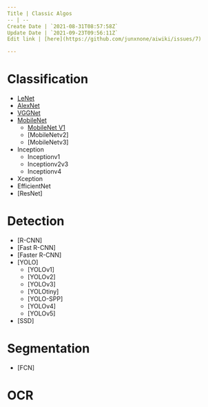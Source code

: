 ```yaml
---
Title | Classic Algos
-- | --
Create Date | `2021-08-31T08:57:58Z`
Update Date | `2021-09-23T09:56:11Z`
Edit link | [here](https://github.com/junxnone/aiwiki/issues/7)

---
```

# Classification

- [LeNet](/LeNet)
- [AlexNet](/AlexNet)
- [VGGNet](/VGGNet)
- [MobileNet](/MobileNet)
  - [MobileNet V1](/MobileNetV1)
  - [MobileNetv2]
  - [MobileNetv3]
- Inception
  - Inceptionv1
  - Inceptionv2v3
  - Inceptionv4
- Xception
- EfficientNet
- [ResNet]


# Detection

- [R-CNN]
- [Fast R-CNN]
- [Faster R-CNN]
- [YOLO]
  - [YOLOv1]
  - [YOLOv2]
  - [YOLOv3]
  - [YOLOtiny]
  - [YOLO-SPP]
  - [YOLOv4]
  - [YOLOv5]
- [SSD]

# Segmentation

- [FCN]

# OCR

